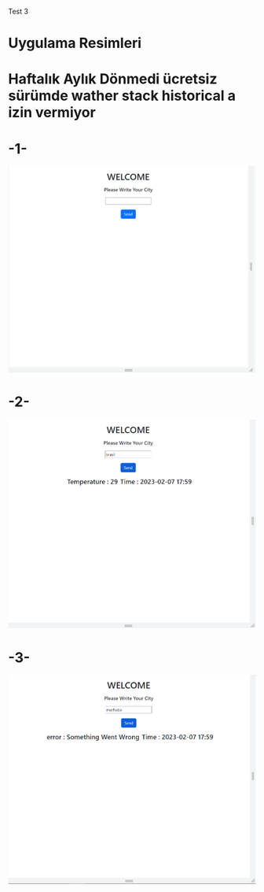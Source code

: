 Test 3

# Uygulama Resimleri

# Haftalık Aylık Dönmedi ücretsiz sürümde wather stack historical a izin vermiyor

# -1-

![](sil1.PNG)

# -2-

![](sil2.PNG)

# -3-

![](sil3.PNG)
